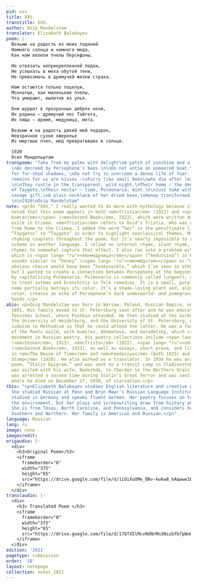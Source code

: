 ```yaml
---
pid: xxv
title: XXV.
transtitle: XXV.
author: Osip Mandelstam
translator: Elizabeth Balabayev
poem: |-
  Возьми на радость из моих ладоней
  Немного солнца и немного меда,
  Как нам велели пчелы Персефоны.

  Не отвязать неприкрепленной лодки,
  Не услыхать в меха обутой тени,
  Не превозмочь в дремучей жизни страха.

  Нам остаются только поцелуи,
  Мохнатые, как маленькие пчелы,
  Что умирают, вылетев из улья.

  Они шуршат в прозрачных дебрях ночи,
  Их родина — дремучий лес Тайгета,
  Их пища — время, медуница, мята.

  Возьми ж на радость дикий мой подарок,
  Невзрачное сухое ожерелье
  Из мертвых пчел, мед превративших в солнце.

  1920
  Осип Мандельштам
transpoem: "Take from my palms with delight\nA patch of sunshine and a touch of honey,
  \nAs decreed by Persephone’s bees.\n\nDo not untie an unmoored boat,\nDo not listen
  for fur-shod shadows, \nDo not try to overcome a dense life of fear. \n\nAll that
  remains for us are kisses —\nFurry like small bees\nwho die after leaving the hive.
  \n\nThey rustle in the transparent, wild night,\nTheir home — the dense forests
  of Taygete,\nTheir nectar — time, Pulmonaria, mint.\n\nJust take with delight my
  savage gift,\nA plain necklace of her dried bees,\nHoney transformed into light.
  \n\n1920\nOsip Mandelstam"
note: <p>In “XXV,” I really wanted to do more with mythology because it should be
  noted that this poem appears in both <em>Tristia</em> (1922) and <span lang= "ru"><em>Вторая
  Книга</em></span> (<em>Second Book</em>, 1923), which were written during Mandelstam’s
  exile in Crimea. <em>Tristia</em> refers to Ovid’s Tristia, who was also exiled
  from Rome to the Crimea. I added the word “her” in the penultimate line and changed
  “Taygetos” to “Taygete” in order to highlight neoclassical themes. Mandelstam intersperses
  rhyming couplets throughout the poem, but it’s nearly impossible to recreate a rhyme
  scheme in another language. I relied on internal rhyme, slant rhyme, and some end
  rhymes to somewhat capture that effect. I also ran into a problem with “Pulmonaria,”
  which is <span lang= "ru"><em>медуница</em></span> (“medutsina”) in Russian, and
  sounds similar to “honey” (<span lang= "ru"><em>мёд</em></span> or “meyod”). The
  obvious choice would have been “honeysuckle,” which I’ve seen in other translations,
  but I wanted to create a connection between Persephone at the beginning of the poem
  by capitalizing Pulmonaria. Pulmonaria is commonly called lungwort, and is used
  to treat asthma and bronchitis in folk remedies. It is a small, purple flower; the
  name partially betrays its color. It’s a shade-loving plant and, along with the
  color, creates an echo of Persephone’s dark underworld- and pomegranate-stained
  hands.</p>
abio: <p>Osip Mandelstam was born in Warsaw, Poland, Russian Empire, on January 14,
  1891. His family moved to St. Petersburg soon after and he was educated at the prestigious
  Tenishev School, where Pushkin attended. He then studied at the Sorbonne in Paris,
  the University of Heidelburg, and the University of St. Petersburg, converting from
  Judaism to Methodism so that he could attend the latter. He was a founding member
  of the Poets Guild, with Gumilev, Akhmatova, and Gorodetsky, which created the Acmeist
  movement in Russian poetry. His poetry collections include <span lang= "ru"><em>Каминь</em></span>
  (<em>Stone</em>, 1913), <em>Trista</em> (1922), <span lang= "ru"><em>Вторая Книга</em></span>
  (<em>Second Book</em>, 1923), as well as essays, short prose, and literary criticism
  in <em>The Noise of Time</em> and <em>Feodosiya</em> (both 1925) and <em>The Egyptian
  Stamp</em> (1928). He also worked as a translator. In 1934 he was arrested for his
  poem, “Stalin Epigram,” and was sent to a transit camp in Vladivostok. Later, he
  was exiled with his wife, Nadezhda, to Cherdyn in the Northern Urals. Mandelstam
  was arrested a second time during Stalin’s Great Terror and was sent back to Vladivostok,
  where he died on December 27, 1938, of starvation.</p>
tbio: "<p>Elizabeth Balabayev studies English literature and creative writing (C’21).
  She studied Russian at Penn and Bryn Mawr’s Russian Language Institute. She also
  studied in Germany and speaks fluent German. Her poetry focuses on technology and
  the environment, but her plays and screenwriting draw from history and women’s stories.
  She is from Texas, North Carolina, and Pennsylvania, and considers herself both
  Southern and Northern. Her family is American and Russian.</p>"
language: Russian
lang: ru
image: none
imagecredit: 
origaudio: |-
  <div>
    <h3>Original Poem</h3>
    <iframe
      frameborder="0"
      width="375"
      height="65"
      src="https://drive.google.com/file/d/1iOiXuOMe_BNv-kwkw8_hAqwww1bY_IKt/preview">
    </iframe>
  </div>
translaudio: |-
  <div>
    <h3> Translated Poem </h3>
    <iframe
      frameborder="0"
      width="375"
      height="65"
      src="https://drive.google.com/file/d/17bTX5lMcvNdNrMn3Nszbfb7pNnUSCCwF/preview">
    </iframe>
  </div>
edition: '2021'
pagetype: submission
order: '18'
layout: notepage
collection: notes_2021
---
```

